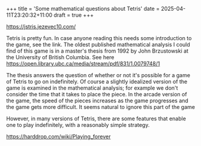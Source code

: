 +++
title = 'Some mathematical questions about Tetris'
date = 2025-04-11T23:20:32+11:00
draft = true
+++


https://jstris.jezevec10.com/


Tetris is pretty fun.
In case anyone reading this needs some introduction to the game, see the link.
The oldest published mathematical analysis I could find of this game is in a master's thesis from 1992 by John Brzustowski at the University of British Columbia.
See here
https://open.library.ubc.ca/media/stream/pdf/831/1.0079748/1

The thesis answers the question of whether or not it's possible for a game of Tetris to go on indefinitely.
Of course a slightly idealized version of the game is examined in the mathematical analysis; for example we don't consider the time that it takes to place the piece.
In the arcade version of the game, the speed of the pieces increases as the game progresses and the game gets more difficult.
It seems natural to ignore this part of the game 


However, in many versions of Tetris, there are some features that enable one to play indefinitely, with a reasonably simple strategy.

https://harddrop.com/wiki/Playing_forever
